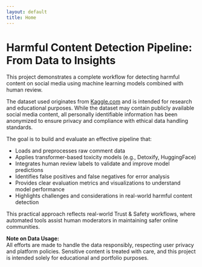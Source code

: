```yaml
---
layout: default
title: Home
---
```



# Harmful Content Detection Pipeline: From Data to Insights

This project demonstrates a complete workflow for detecting harmful content on social media using machine learning models combined with human review.

The dataset used originates from [Kaggle.com](https://www.kaggle.com/) and is intended for research and educational purposes. While the dataset may contain publicly available social media content, all personally identifiable information has been anonymized to ensure privacy and compliance with ethical data handling standards.

The goal is to build and evaluate an effective pipeline that:

- Loads and preprocesses raw comment data
- Applies transformer-based toxicity models (e.g., Detoxify, HuggingFace)
- Integrates human review labels to validate and improve model predictions
- Identifies false positives and false negatives for error analysis
- Provides clear evaluation metrics and visualizations to understand model performance
- Highlights challenges and considerations in real-world harmful content detection

This practical approach reflects real-world Trust & Safety workflows, where automated tools assist human moderators in maintaining safer online communities.

**Note on Data Usage:**  
All efforts are made to handle the data responsibly, respecting user privacy and platform policies. Sensitive content is treated with care, and this project is intended solely for educational and portfolio purposes.
